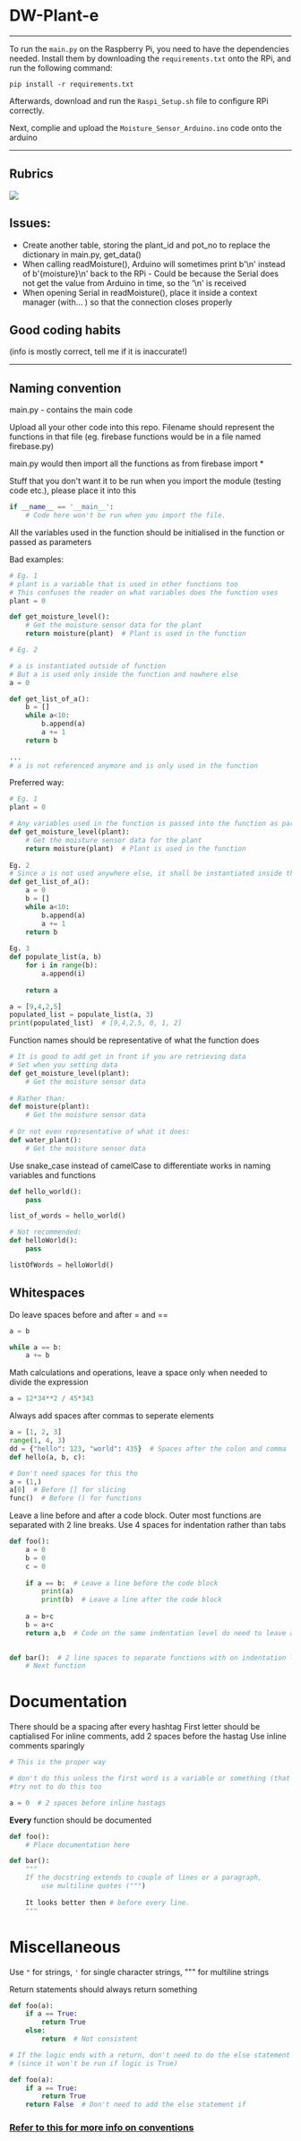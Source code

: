 # DW-Plant-e

---

To run the `main.py` on the Raspberry Pi, you need to have the dependencies needed. Install them by downloading the `requirements.txt` onto the RPi, and run the following command:

```
pip install -r requirements.txt
```

Afterwards, download and run the `Raspi_Setup.sh` file to configure RPi correctly.

Next, complie and upload the `Moisture_Sensor_Arduino.ino` code onto the arduino

---

## Rubrics
![](https://github.com/LoJunKai/DW-Plant-e/blob/master/Rubrics.png)

## Issues:

- Create another table, storing the plant_id and pot_no to replace the dictionary in main.py, get_data()
- When calling readMoisture(), Arduino will sometimes print b'\n' instead of b'{moisture}\n' back to the RPi - Could be because the Serial does not get the value from Arduino in time, so the '\n' is received
- When opening Serial in readMoisture(), place it inside a context manager (with... ) so that the connection closes properly


## Good coding habits
(info is mostly correct, tell me if it is inaccurate!)

---

## Naming convention

main.py - contains the main code

Upload all your other code into this repo. Filename should represent the functions in that file (eg. firebase functions would be in a file named firebase.py)

main.py would then import all the functions as from firebase import *

Stuff that you don't want it to be run when you import the module (testing code etc.), please place it into this
``` python
if __name__ == '__main__':
    # Code here won't be run when you import the file.
```

All the variables used in the function should be initialised in the function or passed as parameters

Bad examples:
``` python
# Eg. 1
# plant is a variable that is used in other functions too
# This confuses the reader on what variables does the function uses
plant = 0 

def get_moisture_level():
    # Get the moisture sensor data for the plant
    return moisture(plant)  # Plant is used in the function

# Eg. 2

# a is instantiated outside of function
# But a is used only inside the function and nowhere else
a = 0

def get_list_of_a():
    b = []
    while a<10:
        b.append(a)
        a += 1
    return b
    
...
# a is not referenced anymore and is only used in the function
```  

Preferred way:
``` python
# Eg. 1
plant = 0

# Any variables used in the function is passed into the function as parameters, and not just used sliently
def get_moisture_level(plant): 
    # Get the moisture sensor data for the plant
    return moisture(plant)  # Plant is used in the function
   
Eg. 2
# Since a is not used anywhere else, it shall be instantiated inside the function
def get_list_of_a():
    a = 0
    b = []
    while a<10:
        b.append(a)
        a += 1
    return b
    
Eg. 3
def populate_list(a, b)
    for i in range(b):
        a.append(i)
    
    return a

a = [9,4,2,5]
populated_list = populate_list(a, 3)
print(populated_list)  # [9,4,2,5, 0, 1, 2]
```

Function names should be representative of what the function does
``` python
# It is good to add get in front if you are retrieving data
# Set when you setting data
def get_moisture_level(plant):
    # Get the moisture sensor data
    
# Rather than:
def moisture(plant):
    # Get the moisture sensor data
    
# Or not even representative of what it does:
def water_plant():
    # Get the moisture sensor data
```

Use snake_case instead of camelCase to differentiate works in naming variables and functions
``` python
def hello_world():
    pass

list_of_words = hello_world()

# Not recommended:
def helloWorld():
    pass

listOfWords = helloWorld()
```



## Whitespaces

Do leave spaces before and after = and ==
``` python
a = b

while a == b:
    a += b
```

Math calculations and operations, leave a space only when needed to divide the expression
``` python
a = 12*34**2 / 45*343
```

Always add spaces after commas to seperate elements
``` python
a = [1, 2, 3]
range(1, 4, 3)
dd = {"hello": 123, "world": 435}  # Spaces after the colon and comma
def hello(a, b, c):

# Don't need spaces for this tho
a = (1,)
a[0]  # Before [] for slicing
func()  # Before () for functions
```

Leave a line before and after a code block.
Outer most functions are separated with 2 line breaks.
Use 4 spaces for indentation rather than tabs
``` python
def foo():
    a = 0
    b = 0
    c = 0
    
    if a == b:  # Leave a line before the code block
        print(a)
        print(b)  # Leave a line after the code block
        
    a = b+c
    b = a+c
    return a,b  # Code on the same indentation level do need to leave a line, unles you want to separate the code (transiting to a different purpose, etc.)
    

def bar():  # 2 line spaces to separate functions with on indentation level 0
    # Next function

```



# Documentation

There should be a spacing after every hashtag
First letter should be captialised
For inline comments, add 2 spaces before the hastag
Use inline comments sparingly
``` python
# This is the proper way

# don't do this unless the first word is a variable or something (that has to be in small letters)
#try not to do this too

a = 0  # 2 spaces before inline hastags
```
__Every__ function should be documented
``` python
def foo():
    # Place documentation here

def bar():
    """
    If the docstring extends to couple of lines or a paragraph,
        use multiline quotes (""")
        
    It looks better then # before every line.
    """
```



# Miscellaneous

Use `"` for strings, `'` for single character strings, """ for multiline strings

Return statements should always return something
``` python
def foo(a):
    if a == True:
        return True
    else:
        return  # Not consistent

# If the logic ends with a return, don't need to do the else statement 
# (since it won't be run if logic is True)

def foo(a):
    if a == True:
        return True
    return False  # Don't need to add the else statement if 
```



### [Refer to this for more info on conventions](https://www.python.org/dev/peps/pep-0008/)

